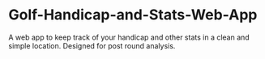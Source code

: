 # Golf-Handicap-and-Stats-Web-App
A web app to keep track of your handicap and other stats in a clean and simple location. Designed for post round analysis.
